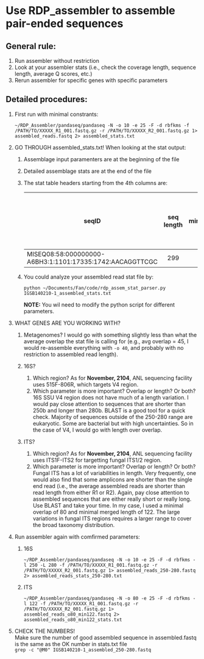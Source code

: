 Use RDP_assembler to assemble pair-ended sequences
=================

General rule:
----
1. Run assembler without restriction  
2. Look at your assembler stats (i.e., check the coverage length, sequence length, average  Q scores, etc.)
3. Rerun assembler for specific genes with specific parameters

Detailed procedures: 
----
1. First run with minimal constrants:   
    ```
    ~/RDP_Assembler/pandaseq/pandaseq -N -o 10 -e 25 -F -d rbfkms -f /PATH/TO/XXXXX_R1_001.fastq.gz -r /PATH/TO/XXXXX_R2_001.fastq.gz 1> assembled_reads.fastq 2> assembled_stats.txt
    ```

2. GO THROUGH assembled_stats.txt! When looking at the stat output: 
    1. Assemblage input paramenters are at the beginning of the file   
    2. Detailed assemblage stats are at the end of the file   
    3. The stat table headers starting from the 4th columns are:    

        | seqID | seq length | min_assembled_Qscore | errorsum/len | read Q score (avg) | bestoverlap length | nats (overlap goodness: great if it's ~2X overlap length) | overlap_start_position |   
        | ----- |:---:|:---:|:---:|:---:|:---:|:---:|:---:|    
        |MISEQ08:58:000000000-A6BH3:1:1101:17335:1742:AACAGGTTCGC | 299 | 27 | 0.0001785 | 37 |197 | 392.4 | 54|    

    4. You could analyze your assembled read stat file by:
        ```
        python ~/Documents/Fan/code/rdp_assem_stat_parser.py IGSB140210-1_assembled_stats.txt
        ```
 
        **NOTE:** You wil need to modify the python script for different parameters.

3. WHAT GENES ARE YOU WORKING WITH?    
    1. Metagenomes?
        I would go with something slightly less than what the average overlap the stat file is calling for (e.g., avg overlap = 45, I would re-assemble everything with `-o 40`, and probably with no restriction to assembled read length).     

    2. 16S?
        1. Which region? 
            As for **November, 2104**, ANL sequencing facility uses 515F-806R, which targets V4 region. 
        2. Which parameter is more important? Overlap or length? Or both?
            16S SSU V4 region does not have much of a length variation. I would pay close attention to sequences that are shorter than 250b and longer than 280b. BLAST is a good tool for a quick check. Majority of sequences outside of the 250-280 range are eukaryotic. Some are bacterial but with high uncertainties. So in the case of V4, I would go with length over overlap. 

    3. ITS? 
        1. Which region?
            As for **November, 2104**, ANL sequencing facility uses ITS1F-ITS2 for targetting fungal ITS1/2 region.    
        2. Which parameter is more important? Overlap or length? Or both?
            Fungal ITS has a lot of variabilities in length. Very frequently, one would also find that some amplicons are shorter than the single end read (i.e., the average assembled reads are shorter than read length from either R1 or R2). Again, pay close attention to assembled sequences that are either really short or really long. Use BLAST and take your time. In my case, I used a minimal overlap of 80 and minimal merged length of 122. The large variations in fungal ITS regions requires a larger range to cover the broad taxonomy distribution.

3. Run assembler again with comfirmed parameters:   
    1. 16S
        ```
        ~/RDP_Assembler/pandaseq/pandaseq -N -o 10 -e 25 -F -d rbfkms -l 250 -L 280 -f /PATH/TO/XXXXX_R1_001.fastq.gz -r /PATH/TO/XXXXX_R2_001.fastq.gz 1> assembled_reads_250-280.fastq 2> assembled_reads_stats_250-280.txt
        ```

    2. ITS
        ```
        ~/RDP_Assembler/pandaseq/pandaseq -N -o 80 -e 25 -F -d rbfkms -l 122 -f /PATH/TO/XXXXX_R1_001.fastq.gz -r /PATH/TO/XXXXX_R2_001.fastq.gz 1> assembled_reads_o80_min122.fastq 2> assembled_reads_o80_min122_stats.txt
        ``` 

4. CHECK THE NUMBERS!   
    Make sure the number of good assembled sequence in assembled.fastq is the same as the OK number in stats.txt file   
        ```
        grep -c "@M0" IGSB140210-1_assembled_250-280.fastq  
        ```

